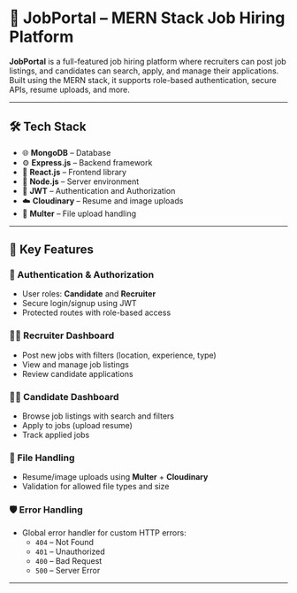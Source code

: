# 💼 JobPortal – MERN Stack Job Hiring Platform

**JobPortal** is a full-featured job hiring platform where recruiters can post job listings, and candidates can search, apply, and manage their applications. Built using the MERN stack, it supports role-based authentication, secure APIs, resume uploads, and more.

---

## 🛠 Tech Stack

- 🌐 **MongoDB** – Database
- ⚙️ **Express.js** – Backend framework
- 🧠 **React.js** – Frontend library
- 🚀 **Node.js** – Server environment
- 🔐 **JWT** – Authentication and Authorization
- ☁️ **Cloudinary** – Resume and image uploads
- 📩 **Multer** – File upload handling

---

## 🔑 Key Features

### 👤 Authentication & Authorization
- User roles: **Candidate** and **Recruiter**
- Secure login/signup using JWT
- Protected routes with role-based access

### 🧑‍💼 Recruiter Dashboard
- Post new jobs with filters (location, experience, type)
- View and manage job listings
- Review candidate applications

### 🙋‍♂️ Candidate Dashboard
- Browse job listings with search and filters
- Apply to jobs (upload resume)
- Track applied jobs

### 📂 File Handling
- Resume/image uploads using **Multer** + **Cloudinary**
- Validation for allowed file types and size

### 🛡 Error Handling
- Global error handler for custom HTTP errors:
  - `404` – Not Found
  - `401` – Unauthorized
  - `400` – Bad Request
  - `500` – Server Error

---
